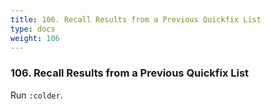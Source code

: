```yaml
---
title: 106. Recall Results from a Previous Quickfix List
type: docs
weight: 106
---
```


### 106. Recall Results from a Previous Quickfix List

Run `:colder`.
